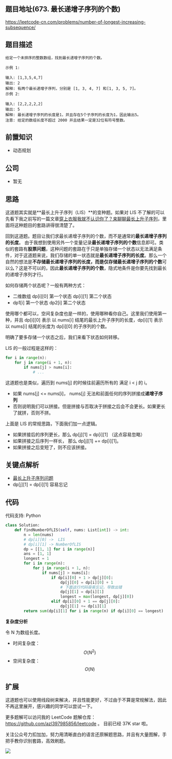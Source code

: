## 题目地址(673. 最长递增子序列的个数)

https://leetcode-cn.com/problems/number-of-longest-increasing-subsequence/

## 题目描述

```
给定一个未排序的整数数组，找到最长递增子序列的个数。

示例 1:

输入: [1,3,5,4,7]
输出: 2
解释: 有两个最长递增子序列，分别是 [1, 3, 4, 7] 和[1, 3, 5, 7]。
示例 2:

输入: [2,2,2,2,2]
输出: 5
解释: 最长递增子序列的长度是1，并且存在5个子序列的长度为1，因此输出5。
注意: 给定的数组长度不超过 2000 并且结果一定是32位有符号整数。

```

## 前置知识

- 动态规划

## 公司

- 暂无

## 思路

这道题其实就是**最长上升子序列（LIS）**的变种题。如果对 LIS 不了解的可以先看下我之前写的一篇文章[穿上衣服我就不认识你了？来聊聊最长上升子序列](https://lucifer.ren/blog/2020/06/20/LIS/ "穿上衣服我就不认识你了？来聊聊最长上升子序列")，里面将这种题目的套路讲得很清楚了。

回到这道题。题目让我们求最长递增子序列的个数，而不是通常的**最长递增子序列的长度**。 由于我想到使用另外一个变量记录**最长递增子序列的个数**信息即可。类似的套路有**股票问题**，这种问题的套路在于只是单独存储一个状态以无法满足条件，对于这道题来说，我们存储的单一状态就是**最长递增子序列的长度**。那么一个自然的想法是**不存储最长递增子序列的长度，而是仅存储最长递增子序列的个数**可以么？这是不可以的，因此**最长递增子序列的个数**，隐式地条件是你要先找到最长的递增子序列才行。

如何存储两个状态呢？一般有两种方式：

- 二维数组 dp[i][0] 第一个状态 dp[i][1] 第二个状态
- dp1[i] 第一个状态 dp2[i] 第二个状态

使用哪个都可以，空间复杂度也是一样的，使用哪种看你自己。这里我们使用第一种，并且 dp[i][0] 表示 以 nums[i] 结尾的最长上升子序列的长度，dp[i][1] 表示 以 nums[i] 结尾的长度为 dp[i][0] 的子序列的个数。

明确了要多存储一个状态之后，我们来看下状态如何转移。

LIS 的一般过程是这样的：

```py
for i in range(n):
    for j in range(i + 1, n):
        if nums[j] > nums[i]:
            # ...
```

这道题也是类似，遍历到 nums[j] 的时候往前遍历所有的 满足 i < j 的 i。

- 如果 nums[j] <= nums[i]， nums[j] 无法和前面任何的序列拼接成**递增子序列**
- 否则说明我们可以拼接。但是拼接与否取决于拼接之后会不会更长。如果更长了就拼，否则不拼。

上面是 LIS 的常规思路，下面我们加一点逻辑。

- 如果拼接后的序列更长，那么 dp[j][1] = dp[i][1] （这点容易忽略）
- 如果拼接之后序列一样长， 那么 dp[j][1] += dp[i][1]。
- 如果拼接之后变短了，则不应该拼接。

## 关键点解析

- [最长上升子序列问题](https://lucifer.ren/blog/2020/06/20/LIS/)
- dp[j][1] = dp[i][1] 容易忘记

## 代码

代码支持: Python

```py
class Solution:
    def findNumberOfLIS(self, nums: List[int]) -> int:
        n = len(nums)
        # dp[i][0] ->  LIS
        # dp[i][1] -> NumberOfLIS
        dp = [[1, 1] for i in range(n)]
        ans = [1, 1]
        longest = 1
        for i in range(n):
            for j in range(i + 1, n):
                if nums[j] > nums[i]:
                    if dp[i][0] + 1 > dp[j][0]:
                        dp[j][0] = dp[i][0] + 1
                        # 下面这行代码容易忘记，导致出错
                        dp[j][1] = dp[i][1]
                        longest = max(longest, dp[j][0])
                    elif dp[i][0] + 1 == dp[j][0]:
                        dp[j][1] += dp[i][1]
        return sum(dp[i][1] for i in range(n) if dp[i][0] == longest)

```

**复杂度分析**

令 N 为数组长度。

- 时间复杂度：$$O(N^2)$$
- 空间复杂度：$$O(N)$$

## 扩展

这道题也可以使用线段树来解决，并且性能更好，不过由于不算是常规解法，因此不再这里展开，感兴趣的同学可以尝试一下。

更多题解可以访问我的 LeetCode 题解仓库：https://github.com/azl397985856/leetcode 。 目前已经 37K star 啦。

关注公众号力扣加加，努力用清晰直白的语言还原解题思路，并且有大量图解，手把手教你识别套路，高效刷题。

![](https://tva1.sinaimg.cn/large/007S8ZIlly1ghlud0qh2oj30p00dwt9t.jpg)
